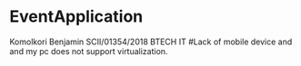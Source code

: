 # EventApplication
Komolkori Benjamin
SCII/01354/2018
BTECH IT
#Lack of mobile device  and  and my pc does not support virtualization.
